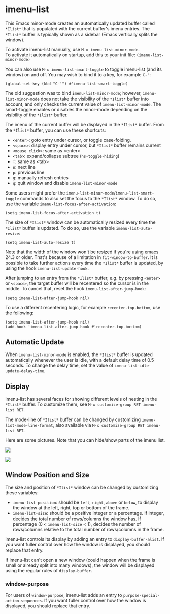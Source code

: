 # imenu-list
This Emacs minor-mode creates an automatically updated buffer called `*Ilist*` that is populated with the current buffer's imenu entries. The `*Ilist*` buffer is typically shown as a sidebar (Emacs vertically splits the window).

To activate imenu-list manually, use `M-x imenu-list-minor-mode`.  
To activate it automatically on startup, add this to your init file:
`(imenu-list-minor-mode)`

You can also use `M-x imenu-list-smart-toggle` to toggle imenu-list (and its window) on and off.
You may wish to bind it to a key, for example `C-'`:
```elisp
(global-set-key (kbd "C-'") #'imenu-list-smart-toggle)
```
The old suggestion was to bind `imenu-list-minor-mode`; however, `imenu-list-minor-mode` does not take the visibility of the `*Ilist*` buffer into account, and only checks the current value of `imenu-list-minor-mode`. The smart-toggle enables or disables the minor-mode depending on the visibility of the `*Ilist*` buffer.

The imenu of the current buffer will be displayed in the `*Ilist*` buffer. From the `*Ilist*` buffer, you can use these shortcuts:  
- `<enter>`: goto entry under cursor, or toggle case-folding.  
- `<space>`: display entry under cursor, but `*Ilist*` buffer remains current  
- `<mouse click>`: same as \<enter\>  
- `<tab>`: expand/collapse subtree (`hs-toggle-hiding`)  
- `f`: same as \<tab\>  
- `n`: next line  
- `p`: previous line  
- `g`: manually refresh entries  
- `q`: quit window and disable `imenu-list-minor-mode`  

Some users might prefer the `imenu-list-minor-mode`/`imenu-list-smart-toggle` commands to also set the focus to the `*Ilist*` window.
To do so, use the variable `imenu-list-focus-after-activation`:
```elisp
(setq imenu-list-focus-after-activation t)
```

The size of `*Ilist*` window can be automatically resized every time the `*Ilist*` buffer is
updated. To do so, use the variable `imenu-list-auto-resize`:
```elisp
(setq imenu-list-auto-resize t)
```
Note that the width of the window won't be resized if you're using emacs 24.3 or older.
That's because of a limitation in `fit-window-to-buffer`.
It is possible to take further actions every time the `*Ilist*` buffer is updated, by using
the hook `imenu-list-update-hook`.

After jumping to an entry from the `*Ilist*` buffer, e.g. by pressing `<enter>` or `<space>`, the target buffer will be recentered so the cursor is in the middle. To cancel that, reset the hook `imenu-list-after-jump-hook`:

```elisp
(setq imenu-list-after-jump-hook nil)
```

To use a different recentering logic, for example `recenter-top-bottom`, use the following:

```elisp
(setq imenu-list-after-jump-hook nil)
(add-hook 'imenu-list-after-jump-hook #'recenter-top-bottom)
```

## Automatic Update

When `imenu-list-minor-mode` is enabled, the `*Ilist*` buffer is updated automatically whenever the user is idle, with a default delay time of 0.5 seconds. To change the delay time, set the value of `imenu-list-idle-update-delay-time`.

## Display
imenu-list has several faces for showing different levels of nesting in the `*Ilist*` buffer. To customize them, see `M-x customize-group RET imenu-list RET`.

The mode-line of `*Ilist*` buffer can be changed by customizing `imenu-list-mode-line-format`, also available via `M-x customize-group RET imenu-list RET`.

Here are some pictures. Note that you can hide/show parts of the imenu list.

![](https://github.com/bmag/imenu-list/blob/master/images/imenu-list-light.png)

![](https://github.com/bmag/imenu-list/blob/master/images/imenu-list-dark.png)

## Window Position and Size
The size and position of `*Ilist*` window can be changed by customizing these variables:
- `imenu-list-position`: should be `left`, `right`, `above` or `below`, to display the window
at the left, right, top or bottom of the frame.
- `imenu-list-size`: should be a positive integer or a percentage. If integer, decides the total
number of rows/columns the window has. If percentage (0 < `imenu-list-size` < 1), decides the
number of rows/columns relative to the total number of rows/columns in the frame.

imenu-list controls its display by adding an entry to `display-buffer-alist`. If you want
fuller control over how the window is displayed, you should replace that entry.

If imenu-list can't open a new window (could happen when the frame is small or already split into many windows),
the window will be displayed using the regular rules of `display-buffer`.

### window-purpose
For users of `window-purpose`, imenu-list adds an entry to `purpose-special-action-sequences`.
If you want fuller control over how the window is displayed, you should replace that entry.
